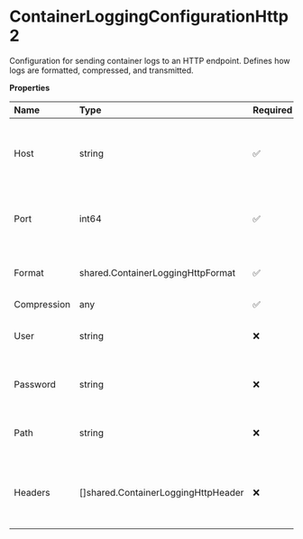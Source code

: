 # ContainerLoggingConfigurationHttp2

Configuration for sending container logs to an HTTP endpoint. Defines how logs are formatted, compressed, and transmitted.

**Properties**

| Name        | Type                                | Required | Description                                                   |
| :---------- | :---------------------------------- | :------- | :------------------------------------------------------------ |
| Host        | string                              | ✅       | The hostname or IP address of the HTTP logging endpoint       |
| Port        | int64                               | ✅       | The port number of the HTTP logging endpoint (1-65535)        |
| Format      | shared.ContainerLoggingHttpFormat   | ✅       | The format in which logs will be delivered                    |
| Compression | any                                 | ✅       |                                                               |
| User        | string                              | ❌       | Optional username for HTTP authentication                     |
| Password    | string                              | ❌       | Optional password for HTTP authentication                     |
| Path        | string                              | ❌       | Optional URL path for the HTTP endpoint                       |
| Headers     | []shared.ContainerLoggingHttpHeader | ❌       | Optional HTTP headers to include in log transmission requests |
